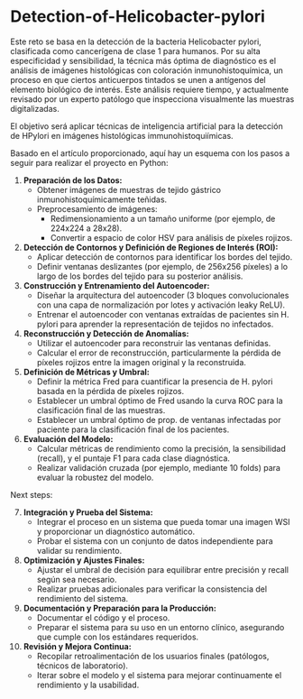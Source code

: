# Detection-of-Helicobacter-pylori

Este reto se basa en la detección de la bacteria Helicobacter pylori, clasificada como cancerígena de clase 1 para humanos. Por su alta especificidad y sensibilidad, la técnica más óptima de diagnóstico es el análisis de imágenes histológicas con coloración inmunohistoquímica, un proceso en que ciertos anticuerpos tintados se unen a antígenos del elemento biológico de interés. Este análisis requiere tiempo, y actualmente revisado por un experto patólogo que inspecciona visualmente las muestras digitalizadas. 

El objetivo será aplicar técnicas de inteligencia artificial para la detección de HPylori en imágenes histológicas immunohistoquiímicas.

Basado en el artículo proporcionado, aquí hay un esquema con los pasos a seguir para realizar el proyecto en Python:

1. **Preparación de los Datos:**
   * Obtener imágenes de muestras de tejido gástrico inmunohistoquímicamente teñidas.
   * Preprocesamiento de imágenes:
     * Redimensionamiento a un tamaño uniforme (por ejemplo, de 224x224 a 28x28).
     * Convertir a espacio de color HSV para análisis de píxeles rojizos.
2. **Detección de Contornos y Definición de Regiones de Interés (ROI):**
   * Aplicar detección de contornos para identificar los bordes del tejido.
   * Definir ventanas deslizantes (por ejemplo, de 256x256 píxeles) a lo largo de los bordes del tejido para su posterior análisis.
3. **Construcción y Entrenamiento del Autoencoder:**
   * Diseñar la arquitectura del autoencoder (3 bloques convolucionales con una capa de normalización por lotes y activación leaky ReLU).
   * Entrenar el autoencoder con ventanas extraídas de pacientes sin H. pylori para aprender la representación de tejidos no infectados.
4. **Reconstrucción y Detección de Anomalías:**
   * Utilizar el autoencoder para reconstruir las ventanas definidas.
   * Calcular el error de reconstrucción, particularmente la pérdida de píxeles rojizos entre la imagen original y la reconstruida.
5. **Definición de Métricas y Umbral:**
   * Definir la métrica Fred para cuantificar la presencia de H. pylori basada en la pérdida de píxeles rojizos.
   * Establecer un umbral óptimo de Fred usando la curva ROC para la clasificación final de las muestras.
   * Establecer un umbral óptimo de prop. de ventanas infectadas por paciente para la clasificación final de los pacientes.
6. **Evaluación del Modelo:**
   * Calcular métricas de rendimiento como la precisión, la sensibilidad (recall), y el puntaje F1 para cada clase diagnóstica.
   * Realizar validación cruzada (por ejemplo, mediante 10 folds) para evaluar la robustez del modelo.

Next steps:

7. **Integración y Prueba del Sistema:**
   * Integrar el proceso en un sistema que pueda tomar una imagen WSI y proporcionar un diagnóstico automático.
   * Probar el sistema con un conjunto de datos independiente para validar su rendimiento.
8. **Optimización y Ajustes Finales:**
   * Ajustar el umbral de decisión para equilibrar entre precisión y recall según sea necesario.
   * Realizar pruebas adicionales para verificar la consistencia del rendimiento del sistema.
9. **Documentación y Preparación para la Producción:**
   * Documentar el código y el proceso.
   * Preparar el sistema para su uso en un entorno clínico, asegurando que cumple con los estándares requeridos.
10. **Revisión y Mejora Continua:**
    * Recopilar retroalimentación de los usuarios finales (patólogos, técnicos de laboratorio).
    * Iterar sobre el modelo y el sistema para mejorar continuamente el rendimiento y la usabilidad.
